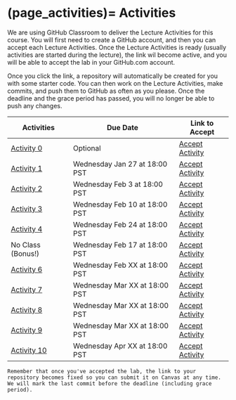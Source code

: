 (page_activities)=
Activities
=======================

<head>
    <base target="_blank">
</head>

We are using GitHub Classroom to deliver the Lecture Activities for this course.
You will first need to create a GitHub account, and then you can accept each Lecture Activities.
Once the Lecture Activities is ready (usually activities are started during the lecture), the link wil become active, and you will be able to accept the lab in your GitHub.com account.

Once you click the link, a repository will automatically be created for you with some starter code.
You can then work on the Lecture Activities, make commits, and push them to GitHub as often as you please. 
Once the deadline and the grace period has passed, you will no longer be able to push any changes.

| Activities        | Due Date                      | Link to Accept |
|------------|-------------------------------|----------------|
| [Activity 0](class/week01/lecture)  | Optional | [Accept Activity](https://classroom.github.com/a/aMHuU8NE) |
| [Activity 1](class/week02/lecture)  | Wednesday Jan 27 at 18:00 PST | [Accept Activity](https://classroom.github.com/a/a39MagWO) |
| [Activity 2](class/week02/lecture)  | Wednesday Feb 3 at 18:00 PST | [Accept Activity](https://classroom.github.com/a/FhSfQyay) |
| [Activity 3](class/week03/lecture)  | Wednesday Feb 10 at 18:00 PST | [Accept Activity](https://classroom.github.com/a/qSCbYEV8) |
| [Activity 4](class/week04/lecture)  | Wednesday Feb 24 at 18:00 PST | [Accept Activity](https://classroom.github.com/a/xrCTYI-L) |
| No Class (Bonus!)  | Wednesday Feb 17 at 18:00 PST | [Accept Activity](https://classroom.github.com/a/IjqpK716) |
| [Activity 6](class/week07/lecture)  | Wednesday Feb XX at 18:00 PST | [Accept Activity]() |
| [Activity 7](class/week08/lecture)  | Wednesday Mar XX at 18:00 PST | [Accept Activity]() |
| [Activity 8](class/week09/lecture)  | Wednesday Mar XX at 18:00 PST | [Accept Activity]() |
| [Activity 9](class/week10/lecture)  | Wednesday Mar XX at 18:00 PST | [Accept Activity]() |
| [Activity 10](class/week11/lecture) | Wednesday Apr XX at 18:00 PST | [Accept Activity]() |


```{tip}
Remember that once you've accepted the lab, the link to your repository becomes fixed so you can submit it on Canvas at any time. We will mark the last commit before the deadline (including grace period).
```




